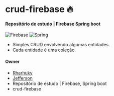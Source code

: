 # crud-firebase 🔥
#### Repositório de estudo | Firebase Spring boot

![Firebase](https://img.shields.io/badge/firebase-%23039BE5.svg?style=for-the-badge&logo=firebase)
![Spring](https://img.shields.io/badge/spring-%236DB33F.svg?style=for-the-badge&logo=spring&logoColor=white) 

* Simples CRUD envolvendo algumas entidades.
* Cada entidade é uma coleção.
#### Owner
* [Rharhuky](https://github.com/Rharhuky)
* [Jefferson](https://github.com/J3ffn)
* Repositório de estudo | Firebase, Spring boot
* crud-firebase
